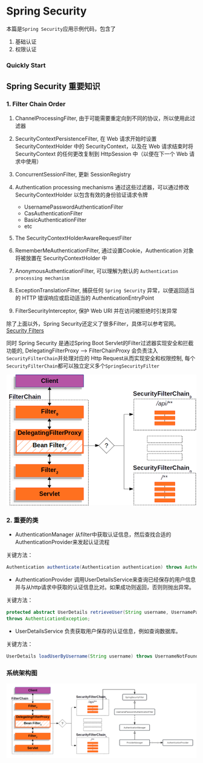 # Spring Security

本篇是`Spring Security`应用示例代码，包含了
1. 基础认证
2. 权限认证

### Quickly Start



## Spring Security 重要知识

### 1. Filter Chain Order

1. ChannelProcessingFilter, 由于可能需要重定向到不同的协议，所以使用此过滤器

2. SecurityContextPersistenceFilter, 在 Web 请求开始时设置 SecurityContextHolder 中的 SecurityContext，以及在 Web 请求结束时将 SecurityContext 的任何更改复制到 HttpSession 中（以便在下一个 Web 请求中使用）

3. ConcurrentSessionFilter, 更新 SessionRegistry

4. Authentication processing mechanisms 通过这些过滤器，可以通过修改 SecurityContextHolder 以包含有效的身份验证请求令牌
   - UsernamePasswordAuthenticationFilter 
   - CasAuthenticationFilter 
   - BasicAuthenticationFilter 
   - etc

5. The SecurityContextHolderAwareRequestFilter

6. RememberMeAuthenticationFilter, 通过设置Cookie，Authentication 对象将被放置在 SecurityContextHolder 中

7. AnonymousAuthenticationFilter, 可以理解为默认的 `Authentication processing mechanism`

8. ExceptionTranslationFilter, 捕获任何 `Spring Security` 异常，以便返回适当的 HTTP 错误响应或启动适当的 AuthenticationEntryPoint

9. FilterSecurityInterceptor, 保护 Web URI 并在访问被拒绝时引发异常

除了上面以外，Spring Security还定义了很多Filter，具体可以参考官网。
[Security Filters](https://docs.spring.io/spring-security/reference/servlet/architecture.html#servlet-security-filters)

同时 Spring Security 是通过Spring Boot Servlet的Filter过滤器实现安全和拦截功能的,
DelegatingFilterProxy --> FilterChainProxy 会负责注入`SecurityFilterChain`并处理对应的 Http Request从而实现安全和权限控制,
每个`SecurityFilterChain`都可以独立定义多个`SpringSecurityFilter`

![spring_filter.png](imgs/spring_filter.png)

### 2. 重要的类
- AuthenticationManager
从filter中获取认证信息，然后查找合适的AuthenticationProvider来发起认证流程

关键方法：

```java
Authentication authenticate(Authentication authentication) throws AuthenticationException;
```

- AuthenticationProvider
调用UserDetailsService来查询已经保存的用户信息并与从http请求中获取的认证信息比对。如果成功则返回，否则则抛出异常。

关键方法：

```java
protected abstract UserDetails retrieveUser(String username, UsernamePasswordAuthenticationToken authentication)
throws AuthenticationException;
```

- UserDetailsService
负责获取用户保存的认证信息，例如查询数据库。

关键方法：

```java
UserDetails loadUserByUsername(String username) throws UsernameNotFoundException;
```

### 系统架构图
![security_filter.png](imgs/security_filter.png)
